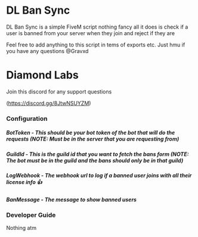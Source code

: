 # DL Ban Sync

DL Ban Sync is a simple FiveM script nothing fancy all it does is check if a user is banned from your server when they join and reject if they are

Feel free to add anything to this script in tems of exports etc. Just hmu if you have any questions @Gravxd

# Diamond Labs

Join this discord for any support questions 

(https://discord.gg/8JtwNSUYZM)


### Configuration

##### BotToken - This should be your bot token of the bot that will do the requests (NOTE: Must be in the server that you are requesting from)

##### GuildId - This is the guild id that you want to fetch the bans form (NOTE: The bot must be in the guild and the bans should only be in that guild)

##### LogWebhook - The webhook url to log if a banned user joins with all their license info 👍

##### BanMessage - The message to show banned users

### Developer Guide 

Nothing atm 
